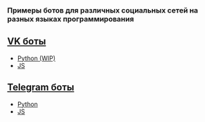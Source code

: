 ### Примеры ботов для различных социальных сетей на разных языках программирования

## [VK боты]()
* [Python (WIP)]() 
* [JS]()

## [Telegram боты]()
* [Python]() 
* [JS]()